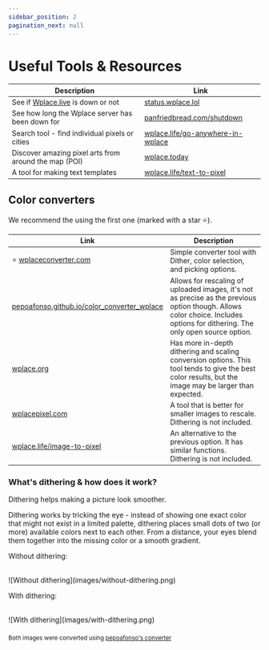 ```yaml
---
sidebar_position: 2
pagination_next: null
---
```


# Useful Tools & Resources

| Description | Link |
|-------------|------|
| See if [Wplace.live](https://wplace.live) is down or not | [status.wplace.lol](https://status.wplace.lol/) |
| See how long the Wplace server has been down for | [panfriedbread.com/shutdown](https://panfriedbread.com/shutdown) |
| Search tool - find individual pixels or cities | [wplace.life/go-anywhere-in-wplace](https://wplace.life/go-anywhere-in-wplace) |
| Discover amazing pixel arts from around the map (POI) | [wplace.today](https://wplace.today/) |
| A tool for making text templates | [wplace.life/text-to-pixel](https://wplace.life/text-to-pixel) |

## Color converters
We recommend the using the first one (marked with a star ⭐).

| Link | Description |
|------|-------------|
| ⭐ [wplaceconverter.com](https://wplaceconverter.com/) | Simple converter tool with Dither, color selection, and picking options. |
| [pepoafonso.github.io/color_converter_wplace](https://pepoafonso.github.io/color_converter_wplace/) | Allows for rescaling of uploaded images, it's not as precise as the previous option though. Allows color choice. Includes options for dithering. The only open source option. |
| [wplace.org](https://wplace.org/) | Has more in-depth dithering and scaling conversion options. This tool tends to give the best color results, but the image may be larger than expected. |
| [wplacepixel.com](https://wplacepixel.com/) | A tool that is better for smaller images to rescale. Dithering is not included. |
| [wplace.life/image-to-pixel](https://wplace.life/image-to-pixel) | An alternative to the previous option. It has similar functions. Dithering is not included. |

### What's dithering & how does it work?
Dithering helps making a picture look smoother. 

Dithering works by tricking the eye - instead of showing one exact color that might not exist in a limited palette, dithering places small dots of two (or more) available colors next to each other. From a distance, your eyes blend them together into the missing color or a smooth gradient.

Without dithering:<br></br>
<div className="small-image">
![Without dithering](images/without-dithering.png)
</div>

With dithering:<br></br>
<div className="small-image">
![With dithering](images/with-dithering.png)
</div>

<sub>Both images were converted using [pepoafonso's converter](https://pepoafonso.github.io/color_converter_wplace/)</sub>

<!-- | <center>?/10</center> | | []() | -->